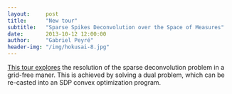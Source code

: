```yaml
---
layout:     post
title:      "New tour"
subtitle:   "Sparse Spikes Deconvolution over the Space of Measures"
date:       2013-10-12 12:00:00
author:     "Gabriel Peyré"
header-img: "/img/hokusai-8.jpg"
---
```


[This tour explores](sparsity_8_sparsespikes_measures) the resolution of the sparse deconvolution problem in a grid-free maner. This is achieved by solving a dual problem, which can be re-casted into an SDP convex optimization program. 
